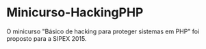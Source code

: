 # Minicurso-HackingPHP
O minicurso "Básico de hacking para proteger sistemas em PHP" foi proposto para a SIPEX 2015.

